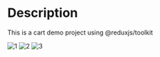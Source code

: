 <h1>Description</h1>
<p>This is a cart demo project using @reduxjs/toolkit</p>

![1](https://github.com/cyruu/reactProjects/assets/133951860/bdaf9962-b04b-488c-8ca2-6798f86424a4)
![2](https://github.com/cyruu/reactProjects/assets/133951860/3047de38-f1ea-4f93-99f4-f02ef99524b7)
![3](https://github.com/cyruu/reactProjects/assets/133951860/e3f8bd10-c5bb-46d8-95d7-64d666f132af)
